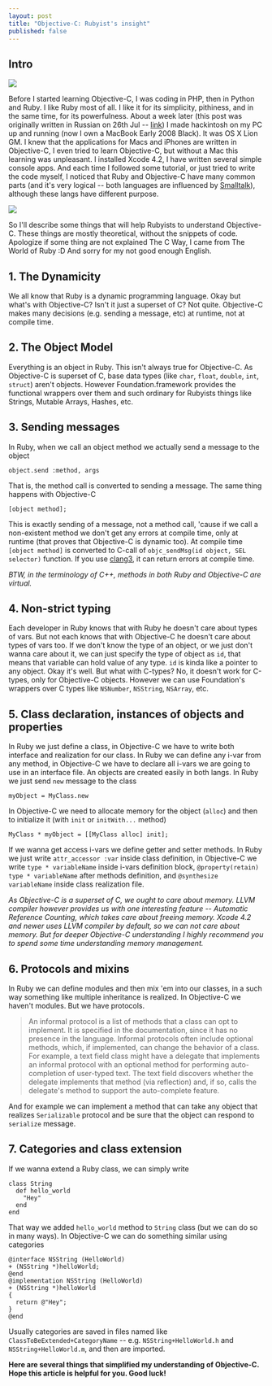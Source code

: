 ```yaml
---
layout: post
title: "Objective-C: Rubyist's insight"
published: false
---
```



## Intro
![](http://habrastorage.org/storage1/9e3f6a48/f3ee30bb/18d4ea06/4208aa40.png)

Before I started learning Objective-C, I was coding in PHP, then in Python and Ruby. I like Ruby most of all. I like it for its simplicity, pithiness, and in the same time, for its powerfulness. About a week later (this post was originally written in Russian on 26th Jul -- [link](http://habrahabr.ru/blogs/macosxdev/124974/)) I made hackintosh on my PC up and running (now I own a MacBook Early 2008 Black). It was OS X Lion GM. I knew that the applications for Macs and iPhones are written in Objective-C, I even tried to learn Objective-C, but without a Mac this learning was unpleasant. I installed Xcode 4.2, I have written several simple console apps. And each time I followed some tutorial, or just tried to write the code myself, I noticed that Ruby and Objective-C have many common parts (and it's very logical -- both languages are influenced by [Smalltalk](http://en.wikipedia.org/wiki/Smalltalk)), although these langs have different purpose. 

![](http://habrastorage.org/storage1/b9449c86/329c5f48/15953b7c/328d6257.png)

So I'll describe some things that will help Rubyists to understand Objective-C. These things are mostly theoretical, without the snippets of code. Apologize if some thing are not explained The C Way, I came from The World of Ruby :D
And sorry for my not good enough English.

## 1. The Dynamicity
We all know that Ruby is a dynamic programming language. Okay but what's with Objective-C? Isn't it just a superset of C? Not quite. Objective-C makes many decisions (e.g. sending a message, etc) at runtime, not at compile time.
## 2. The Object Model
Everything is an object in Ruby. This isn't always true for Objective-C. As Objective-C is superset of C, base data types (like `char`, `float`, `double`, `int`, `struct`) aren't objects. However Foundation.framework provides the functional wrappers over them and such ordinary for Rubyists things like Strings, Mutable Arrays, Hashes, etc.
## 3. Sending messages
In Ruby, when we call an object method we actually send a message to the object

    object.send :method, args

That is, the method call is converted to sending a message. The same thing happens with Objective-C

    [object method];

This is exactly sending of a message, not a method call, 'cause if we call a non-existent method we don't get any errors at compile time, only at runtime (that proves that Objective-C is dynamic too). At compile time `[object method]` is converted to C-call of `objc_sendMsg(id object, SEL selector)` function.
If you use [clang3](http://clang.llvm.org/), it can return errors at compile time.

_BTW, in the terminology of C++, methods in both Ruby and Objective-C are virtual._
## 4. Non-strict typing
Each developer in Ruby knows that with Ruby he doesn't care about types of vars. But not each knows that with Objective-C he doesn't care about types of vars too. If we don't know the type of an object, or we just don't wanna care about it, we can just specify the type of object as `id`, that means that variable can hold value of any type. `id` is kinda like a pointer to any object.
Okay it's well. But what with C-types? No, it doesn't work for C-types, only for Objective-C objects. However we can use Foundation's wrappers over C types like `NSNumber`, `NSString`, `NSArray`, etc.
## 5. Class declaration, instances of objects and properties
In Ruby we just define a class, in Objective-C we have to write both interface and realization for our class. In Ruby we can define any i-var from any method, in Objective-C we have to declare all i-vars we are going to use in an interface file.
An objects are created easily in both langs. In Ruby we just send `new` message to the class

    myObject = MyClass.new

In Objective-C we need to allocate memory for the object (`alloc`) and then to initialize it (with `init` or `initWith...` method)

    MyClass * myObject = [[MyClass alloc] init];

If we wanna get access i-vars we define getter and setter methods. In Ruby we just write `attr_accessor :var` inside class definition, in Objective-C we write `type * variableName` inside i-vars definition block, `@property(retain) type * variableName` after methods definition, and `@synthesize variableName` inside class realization file.

_As Objective-C is a superset of C, we ought to care about memory. LLVM compiler however provides us with one interesting feature -- Automatic Reference Counting, which takes care about freeing memory. Xcode 4.2 and newer uses LLVM compiler by default, so we can not care about memory. But for deeper Objective-C understanding I highly recommend you to spend some time understanding memory management._
## 6. Protocols and mixins
In Ruby we can define modules and then mix 'em into our classes, in a such way something like multiple inheritance is realized. In Objective-C we haven't modules. But we have protocols.

> An informal protocol is a list of methods that a class can opt to implement. It is specified in the documentation, since it has no presence in the language. Informal protocols often include optional methods, which, if implemented, can change the behavior of a class. For example, a text field class might have a delegate that implements an informal protocol with an optional method for performing auto-completion of user-typed text. The text field discovers whether the delegate implements that method (via reflection) and, if so, calls the delegate's method to support the auto-complete feature.

And for example we can implement a method that can take any object that realizes `Serializable` protocol and be sure that the object can respond to `serialize` message.
## 7. Categories and class extension
If we wanna extend a Ruby class, we can simply write

    class String
      def hello_world
        "Hey"
      end
    end

That way we added `hello_world` method to `String` class (but we can do so in many ways). In Objective-C we can do something similar using categories

    @interface NSString (HelloWorld)
    + (NSString *)helloWorld;
    @end
    @implementation NSString (HelloWorld)
    + (NSString *)helloWorld
    {
      return @"Hey";
    }
    @end

Usually categories are saved in files named like `ClassToBeExtended+CategoryName` -- e.g. `NSString+HelloWorld.h` and `NSString+HelloWorld.m`, and then are imported.

__Here are several things that simplified my understanding of Objective-C. Hope this article is helpful for you. Good luck!__
